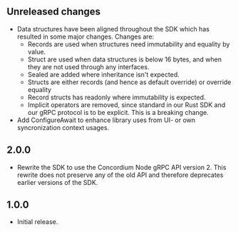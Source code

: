 ## Unreleased changes
- Data structures have been aligned throughout the SDK which has resulted in some major changes. Changes are:
  - Records are used when structures need immutability and equality by value.
  - Struct are used when data structures is below 16 bytes, and when they are not used through any interfaces.
  - Sealed are added where inheritance isn't expected.
  - Structs are either records (and hence as default override) or override equality
  - Record structs has readonly where immutability is expected.
  - Implicit operators are removed, since standard in our Rust SDK and our gRPC protocol is to be explicit. This is a breaking change.
- Add ConfigureAwait to enhance library uses from UI- or own syncronization context usages.

## 2.0.0
- Rewrite the SDK to use the Concordium Node gRPC API version 2. This
  rewrite does not preserve any of the old API and therefore deprecates
  earlier versions of the SDK.

## 1.0.0
- Initial release.
